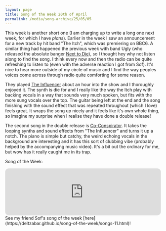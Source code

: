 ```yaml
---
layout: page
title: Song of the Week 20th of April
permalink: /media/song-archive/25/05/05
---
```


This week is another short one (I am charging up to write a long one next week, for which I have *plans*). Earlier in the week I saw an announcement for a new track by hit band "The Itch", which was premiering on BBC6. A similar thing had happened the previous week with band Ugly (who released the absolute banger [Next to Die](https://open.spotify.com/track/3k6iUhaXZKHQnnLqcGsNps?si=d10c2d2c820c4dfe)), so I thought hey why not listen along to find the song. I think every now and then the radio can be quite refreshing to listen to (even with the adverse reaction I got from Sof). It's nice to hear more outside of my circle of music and I find the way peoples voices come across through radio quite comforting for some reason.

They played [The Influencer](https://open.spotify.com/track/3RmfInL24wjZfWr6MNohKs?si=5c2d3b7376894ba2) about an hour into the show and I thoroughly enjoyed it. The synth is die for and I really like the way the Itch play with backing vocals in a way that sounds very much spoken, but fits with the more sung vocals over the top. The guitar being left at the end and the song finishing with the sound effect that was repeated throughout (which I love) feels great. It wraps the song up nicely and it feels like it's own whole thing, so imagine my surprise when I realise they have done a double release!

The second song in the double release is [Co-Conspirator](https://open.spotify.com/track/0E7wCSaSGza9HA7mQNVzvL?si=4b00c8706f694784). It takes the looping synths and sound effects from "The Influencer" and turns it up a notch. The piano is simple but catchy, the weird echoing vocals in the background are interesting and it has this sort of clubbing vibe (probably helped by the accompanying music video). It's a bit out the ordinary for me, but wow has it really caught me in its trap.

Song of the Week:

<iframe style="border-radius:12px" src="https://open.spotify.com/embed/track/0E7wCSaSGza9HA7mQNVzvL?utm_source=generator" width="100%" height="152" frameBorder="0" allowfullscreen="" allow="autoplay; clipboard-write; encrypted-media; fullscreen; picture-in-picture" loading="lazy"></iframe>

<br>
See my friend Sof's song of the week [here](https://deltzabar.github.io/song-of-the-week/songs-11.html)!

